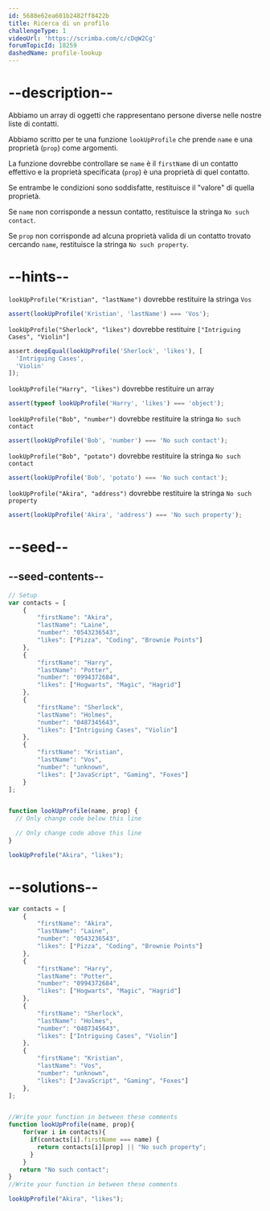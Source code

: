 ```yaml
---
id: 5688e62ea601b2482ff8422b
title: Ricerca di un profilo
challengeType: 1
videoUrl: 'https://scrimba.com/c/cDqW2Cg'
forumTopicId: 18259
dashedName: profile-lookup
---
```


# --description--

Abbiamo un array di oggetti che rappresentano persone diverse nelle nostre liste di contatti.

Abbiamo scritto per te una funzione `lookUpProfile` che prende `name` e una proprietà (`prop`) come argomenti.

La funzione dovrebbe controllare se `name` è il `firstName` di un contatto effettivo e la proprietà specificata (`prop`) è una proprietà di quel contatto.

Se entrambe le condizioni sono soddisfatte, restituisce il "valore" di quella proprietà.

Se `name` non corrisponde a nessun contatto, restituisce la stringa `No such contact`.

Se `prop` non corrisponde ad alcuna proprietà valida di un contatto trovato cercando `name`, restituisce la stringa `No such property`.

# --hints--

`lookUpProfile("Kristian", "lastName")` dovrebbe restituire la stringa `Vos`

```js
assert(lookUpProfile('Kristian', 'lastName') === 'Vos');
```

`lookUpProfile("Sherlock", "likes")` dovrebbe restituire `["Intriguing Cases", "Violin"]`

```js
assert.deepEqual(lookUpProfile('Sherlock', 'likes'), [
  'Intriguing Cases',
  'Violin'
]);
```

`lookUpProfile("Harry", "likes")` dovrebbe restituire un array

```js
assert(typeof lookUpProfile('Harry', 'likes') === 'object');
```

`lookUpProfile("Bob", "number")` dovrebbe restituire la stringa `No such contact`

```js
assert(lookUpProfile('Bob', 'number') === 'No such contact');
```

`lookUpProfile("Bob", "potato")` dovrebbe restituire la stringa `No such contact`

```js
assert(lookUpProfile('Bob', 'potato') === 'No such contact');
```

`lookUpProfile("Akira", "address")` dovrebbe restituire la stringa `No such property`

```js
assert(lookUpProfile('Akira', 'address') === 'No such property');
```

# --seed--

## --seed-contents--

```js
// Setup
var contacts = [
    {
        "firstName": "Akira",
        "lastName": "Laine",
        "number": "0543236543",
        "likes": ["Pizza", "Coding", "Brownie Points"]
    },
    {
        "firstName": "Harry",
        "lastName": "Potter",
        "number": "0994372684",
        "likes": ["Hogwarts", "Magic", "Hagrid"]
    },
    {
        "firstName": "Sherlock",
        "lastName": "Holmes",
        "number": "0487345643",
        "likes": ["Intriguing Cases", "Violin"]
    },
    {
        "firstName": "Kristian",
        "lastName": "Vos",
        "number": "unknown",
        "likes": ["JavaScript", "Gaming", "Foxes"]
    }
];


function lookUpProfile(name, prop) {
  // Only change code below this line

  // Only change code above this line
}

lookUpProfile("Akira", "likes");
```

# --solutions--

```js
var contacts = [
    {
        "firstName": "Akira",
        "lastName": "Laine",
        "number": "0543236543",
        "likes": ["Pizza", "Coding", "Brownie Points"]
    },
    {
        "firstName": "Harry",
        "lastName": "Potter",
        "number": "0994372684",
        "likes": ["Hogwarts", "Magic", "Hagrid"]
    },
    {
        "firstName": "Sherlock",
        "lastName": "Holmes",
        "number": "0487345643",
        "likes": ["Intriguing Cases", "Violin"]
    },
    {
        "firstName": "Kristian",
        "lastName": "Vos",
        "number": "unknown",
        "likes": ["JavaScript", "Gaming", "Foxes"]
    },
];


//Write your function in between these comments
function lookUpProfile(name, prop){
    for(var i in contacts){
      if(contacts[i].firstName === name) {
        return contacts[i][prop] || "No such property";
      }
    }
   return "No such contact";
}
//Write your function in between these comments

lookUpProfile("Akira", "likes");
```
